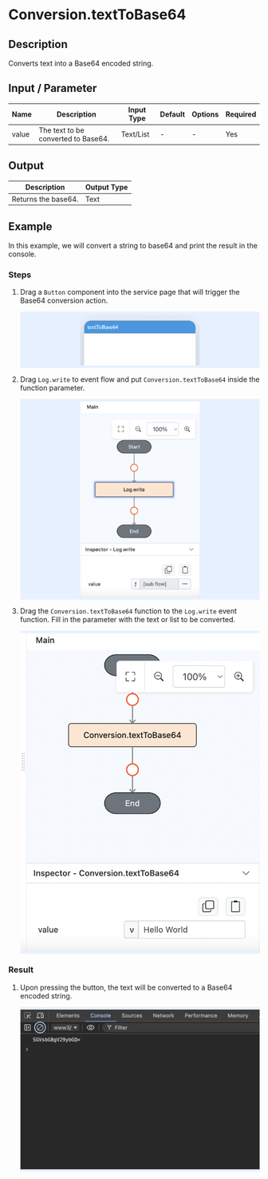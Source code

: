 # Conversion.textToBase64

## Description

Converts text into a Base64 encoded string.

## Input / Parameter

| Name  | Description                                              | Input Type | Default | Options | Required |
| ----- | -------------------------------------------------------  | ---------- | ------- | ------- | -------- |
| value | The text to be converted to Base64.                      | Text/List  | -       | -       | Yes      |

## Output

| Description                                   | Output Type |
| --------------------------------------------- | ----------- |
| Returns the base64.                           | Text        |

## Example

In this example, we will convert a string to base64 and print the result in the console.

### Steps

1. Drag a `Button` component into the service page that will trigger the Base64 conversion action.

    <div style="display:flex; align-items:center; justify-content:center; background-color: #E7F1FF;">
        <img src="./textToBase64-step-1.png"
        style="width: 50%; padding: 5px;"/>
    </div>

2. Drag `Log.write` to event flow and put `Conversion.textToBase64` inside the function parameter.
    
    <div style="display:flex; align-items:center; justify-content:center; background-color: #E7F1FF;">
        <img src="./textToBase64-step-2.png"
        style="width: 50%; padding: 5px;"/>
    </div>

3. Drag the `Conversion.textToBase64` function to the `Log.write` event function. Fill in the parameter with the text or list to be converted.

    <div style="display:flex; align-items:center; justify-content:center; background-color: #E7F1FF;">
        <img src="./textToBase64-step-3.png"
        style="width: 100%; padding: 5px;"/>
    </div>

### Result

1. Upon pressing the button, the text will be converted to a Base64 encoded string.
   
    <div style="display:flex; align-items:center; justify-content:center; background-color: #E7F1FF;">
        <img src="./textToBase64-result.png"
        style="width: 100%; padding: 5px;"/>
    </div>